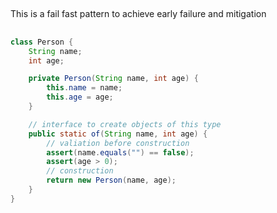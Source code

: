 


##

This is a fail fast pattern to achieve early failure and mitigation

##

```java
class Person {
    String name;
    int age;

    private Person(String name, int age) {
        this.name = name;
        this.age = age;
    }

    // interface to create objects of this type
    public static of(String name, int age) {
        // valiation before construction
        assert(name.equals("") == false);
        assert(age > 0);
        // construction
        return new Person(name, age);
    }
}
```
